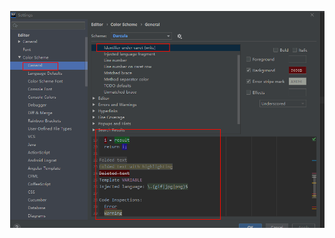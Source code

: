 ![image-20220316083918620](https://raw.githubusercontent.com/Lgccrush/uppic/master/uPic/2022/03/16/08:39:18_image-20220316083918620.png)